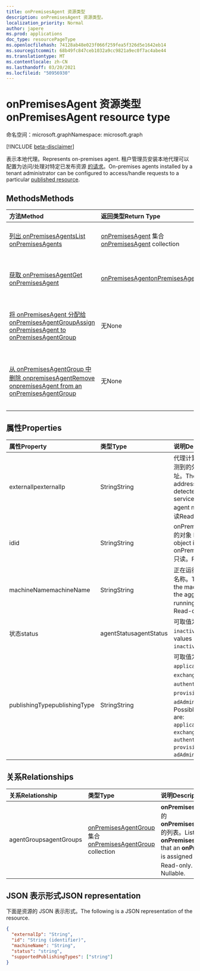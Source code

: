 ```yaml
---
title: onPremisesAgent 资源类型
description: onPremisesAgent 资源类型。
localization_priority: Normal
author: japere
ms.prod: applications
doc_type: resourcePageType
ms.openlocfilehash: 74128ab48e023f066f259fea5f326d5e1642eb14
ms.sourcegitcommit: 68b49fc847ceb1032a9cc9821a9ec0f7ac4abe44
ms.translationtype: MT
ms.contentlocale: zh-CN
ms.lasthandoff: 03/20/2021
ms.locfileid: "50956930"
---
```

# <a name="onpremisesagent-resource-type"></a><span data-ttu-id="3a6c4-103">onPremisesAgent 资源类型</span><span class="sxs-lookup"><span data-stu-id="3a6c4-103">onPremisesAgent resource type</span></span>

<span data-ttu-id="3a6c4-104">命名空间：microsoft.graph</span><span class="sxs-lookup"><span data-stu-id="3a6c4-104">Namespace: microsoft.graph</span></span>

[!INCLUDE [beta-disclaimer](../../includes/beta-disclaimer.md)]

<span data-ttu-id="3a6c4-105">表示本地代理。</span><span class="sxs-lookup"><span data-stu-id="3a6c4-105">Represents on-premises agent.</span></span> <span data-ttu-id="3a6c4-106">租户管理员安装本地代理可以配置为访问/处理对特定已发布资源 [的请求](publishedresource.md)。</span><span class="sxs-lookup"><span data-stu-id="3a6c4-106">On-premises agents installed by a tenant administrator can be configured to access/handle requests to a particular [published resource](publishedresource.md).</span></span>

## <a name="methods"></a><span data-ttu-id="3a6c4-107">Methods</span><span class="sxs-lookup"><span data-stu-id="3a6c4-107">Methods</span></span>

| <span data-ttu-id="3a6c4-108">方法</span><span class="sxs-lookup"><span data-stu-id="3a6c4-108">Method</span></span>       | <span data-ttu-id="3a6c4-109">返回类型</span><span class="sxs-lookup"><span data-stu-id="3a6c4-109">Return Type</span></span> | <span data-ttu-id="3a6c4-110">说明</span><span class="sxs-lookup"><span data-stu-id="3a6c4-110">Description</span></span> |
|:-------------|:------------|:------------|
| [<span data-ttu-id="3a6c4-111">列出 onPremisesAgents</span><span class="sxs-lookup"><span data-stu-id="3a6c4-111">List onPremisesAgents</span></span>](../api/onpremisesagent-list.md) | <span data-ttu-id="3a6c4-112">[onPremisesAgent](onpremisesagent.md) 集合</span><span class="sxs-lookup"><span data-stu-id="3a6c4-112">[onPremisesAgent](onpremisesagent.md) collection</span></span> | <span data-ttu-id="3a6c4-113">获取 **onPremisesAgents** 对象集合。</span><span class="sxs-lookup"><span data-stu-id="3a6c4-113">Get an **onPremisesAgents** object collection.</span></span> |
| [<span data-ttu-id="3a6c4-114">获取 onPremisesAgent</span><span class="sxs-lookup"><span data-stu-id="3a6c4-114">Get onPremisesAgent</span></span>](../api/onpremisesagent-get.md) | [<span data-ttu-id="3a6c4-115">onPremisesAgent</span><span class="sxs-lookup"><span data-stu-id="3a6c4-115">onPremisesAgent</span></span>](onpremisesagent.md) | <span data-ttu-id="3a6c4-116">读取 **onPremisesAgent 对象的属性和** 关系。</span><span class="sxs-lookup"><span data-stu-id="3a6c4-116">Read the properties and relationships of an **onPremisesAgent** object.</span></span> |
| [<span data-ttu-id="3a6c4-117">将 onPremisesAgent 分配给 onPremisesAgentGroup</span><span class="sxs-lookup"><span data-stu-id="3a6c4-117">Assign onPremisesAgent to onPremisesAgentGroup</span></span>](../api/onpremisesagent-post-agentgroups.md) | <span data-ttu-id="3a6c4-118">无</span><span class="sxs-lookup"><span data-stu-id="3a6c4-118">None</span></span> | <span data-ttu-id="3a6c4-119">将 **onPremisesAgent** 分配给 **onPremisesAgentGroup**。</span><span class="sxs-lookup"><span data-stu-id="3a6c4-119">Assign an **onPremisesAgent** to an **onPremisesAgentGroup**.</span></span>|
| [<span data-ttu-id="3a6c4-120">从 onPremisesAgentGroup 中删除 onpremisesAgent</span><span class="sxs-lookup"><span data-stu-id="3a6c4-120">Remove onpremisesAgent from an onPremisesAgentGroup</span></span>](../api/onpremisesagent-delete-agentgroups.md) | <span data-ttu-id="3a6c4-121">无</span><span class="sxs-lookup"><span data-stu-id="3a6c4-121">None</span></span> | <span data-ttu-id="3a6c4-122">从 **onPremisesAgentGroup** 中删除 **onPremisesAgent**。</span><span class="sxs-lookup"><span data-stu-id="3a6c4-122">Remove an **onPremisesAgent** from an **onPremisesAgentGroup**.</span></span> |

## <a name="properties"></a><span data-ttu-id="3a6c4-123">属性</span><span class="sxs-lookup"><span data-stu-id="3a6c4-123">Properties</span></span>

| <span data-ttu-id="3a6c4-124">属性</span><span class="sxs-lookup"><span data-stu-id="3a6c4-124">Property</span></span>     | <span data-ttu-id="3a6c4-125">类型</span><span class="sxs-lookup"><span data-stu-id="3a6c4-125">Type</span></span>        | <span data-ttu-id="3a6c4-126">说明</span><span class="sxs-lookup"><span data-stu-id="3a6c4-126">Description</span></span> |
|:-------------|:------------|:------------|
|<span data-ttu-id="3a6c4-127">externalIp</span><span class="sxs-lookup"><span data-stu-id="3a6c4-127">externalIp</span></span>|<span data-ttu-id="3a6c4-128">String</span><span class="sxs-lookup"><span data-stu-id="3a6c4-128">String</span></span>|<span data-ttu-id="3a6c4-129">代理计算机的服务检测到的外部 IP 地址。</span><span class="sxs-lookup"><span data-stu-id="3a6c4-129">The external IP address as detected by the service for the agent machine.</span></span> <span data-ttu-id="3a6c4-130">只读</span><span class="sxs-lookup"><span data-stu-id="3a6c4-130">Read-only</span></span>|
|<span data-ttu-id="3a6c4-131">id</span><span class="sxs-lookup"><span data-stu-id="3a6c4-131">id</span></span>|<span data-ttu-id="3a6c4-132">String</span><span class="sxs-lookup"><span data-stu-id="3a6c4-132">String</span></span>| <span data-ttu-id="3a6c4-133">onPremisesAgent 的对象 ID。</span><span class="sxs-lookup"><span data-stu-id="3a6c4-133">The object id of the onPremisesAgent.</span></span> <span data-ttu-id="3a6c4-134">只读。</span><span class="sxs-lookup"><span data-stu-id="3a6c4-134">Read-only.</span></span>|
|<span data-ttu-id="3a6c4-135">machineName</span><span class="sxs-lookup"><span data-stu-id="3a6c4-135">machineName</span></span>|<span data-ttu-id="3a6c4-136">String</span><span class="sxs-lookup"><span data-stu-id="3a6c4-136">String</span></span>|<span data-ttu-id="3a6c4-137">正在运行的计算机的名称。</span><span class="sxs-lookup"><span data-stu-id="3a6c4-137">The name of the machine that the aggent is running on.</span></span> <span data-ttu-id="3a6c4-138">只读</span><span class="sxs-lookup"><span data-stu-id="3a6c4-138">Read-only</span></span>|
|<span data-ttu-id="3a6c4-139">状态</span><span class="sxs-lookup"><span data-stu-id="3a6c4-139">status</span></span>|<span data-ttu-id="3a6c4-140">agentStatus</span><span class="sxs-lookup"><span data-stu-id="3a6c4-140">agentStatus</span></span>| <span data-ttu-id="3a6c4-141">可取值为：`active`、`inactive`。</span><span class="sxs-lookup"><span data-stu-id="3a6c4-141">Possible values are: `active`, `inactive`.</span></span>|
|<span data-ttu-id="3a6c4-142">publishingType</span><span class="sxs-lookup"><span data-stu-id="3a6c4-142">publishingType</span></span>|<span data-ttu-id="3a6c4-143">String</span><span class="sxs-lookup"><span data-stu-id="3a6c4-143">String</span></span>| <span data-ttu-id="3a6c4-144">可取值为：`applicationProxy`、`exchangeOnline`、`authentication`、`provisioning`、`adAdministration`。</span><span class="sxs-lookup"><span data-stu-id="3a6c4-144">Possible values are: `applicationProxy`, `exchangeOnline`, `authentication`, `provisioning`, `adAdministration`.</span></span>|

## <a name="relationships"></a><span data-ttu-id="3a6c4-145">关系</span><span class="sxs-lookup"><span data-stu-id="3a6c4-145">Relationships</span></span>

| <span data-ttu-id="3a6c4-146">关系</span><span class="sxs-lookup"><span data-stu-id="3a6c4-146">Relationship</span></span> | <span data-ttu-id="3a6c4-147">类型</span><span class="sxs-lookup"><span data-stu-id="3a6c4-147">Type</span></span>        | <span data-ttu-id="3a6c4-148">说明</span><span class="sxs-lookup"><span data-stu-id="3a6c4-148">Description</span></span> |
|:-------------|:------------|:------------|
|<span data-ttu-id="3a6c4-149">agentGroups</span><span class="sxs-lookup"><span data-stu-id="3a6c4-149">agentGroups</span></span>|<span data-ttu-id="3a6c4-150">[onPremisesAgentGroup](onpremisesagentgroup.md) 集合</span><span class="sxs-lookup"><span data-stu-id="3a6c4-150">[onPremisesAgentGroup](onpremisesagentgroup.md) collection</span></span>| <span data-ttu-id="3a6c4-151">**onPremisesAgent 分配到** 的 **onPremisesAgentGroups** 的列表。</span><span class="sxs-lookup"><span data-stu-id="3a6c4-151">List of **onPremisesAgentGroups** that an **onPremisesAgent** is assigned to.</span></span> <span data-ttu-id="3a6c4-152">只读。</span><span class="sxs-lookup"><span data-stu-id="3a6c4-152">Read-only.</span></span> <span data-ttu-id="3a6c4-153">可为 Null。</span><span class="sxs-lookup"><span data-stu-id="3a6c4-153">Nullable.</span></span>|

## <a name="json-representation"></a><span data-ttu-id="3a6c4-154">JSON 表示形式</span><span class="sxs-lookup"><span data-stu-id="3a6c4-154">JSON representation</span></span>

<span data-ttu-id="3a6c4-155">下面是资源的 JSON 表示形式。</span><span class="sxs-lookup"><span data-stu-id="3a6c4-155">The following is a JSON representation of the resource.</span></span>

<!-- {
  "blockType": "resource",
  "optionalProperties": [

  ],
  "@odata.type": "microsoft.graph.onPremisesAgent",
  "keyProperty": "id"
}-->

```json
{
  "externalIp": "String",
  "id": "String (identifier)",
  "machineName": "String",
  "status": "string",
  "supportedPublishingTypes": ["string"]
}
```

<!-- uuid: 16cd6b66-4b1a-43a1-adaf-3a886856ed98
2019-02-04 14:57:30 UTC -->
<!-- {
  "type": "#page.annotation",
  "description": "onPremisesAgent resource",
  "keywords": "",
  "section": "documentation",
  "tocPath": ""
}-->




